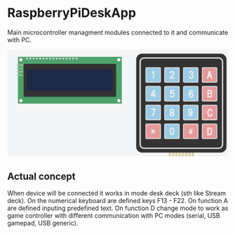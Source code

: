 # RaspberryPiDeskApp

Main microcontroller managment modules connected to it and communicate with PC.

![Base user components in base module](doc/img/Base%20user%20components.png)

## Actual concept

When device will be connected it works in mode desk deck (sth like Stream deck). On the numerical keyboard are defined keys F13 - F22. On function A are defined inputing predefined text.
On function D change mode to work as game controller with different communication with PC modes (serial, USB gamepad, USB generic).


